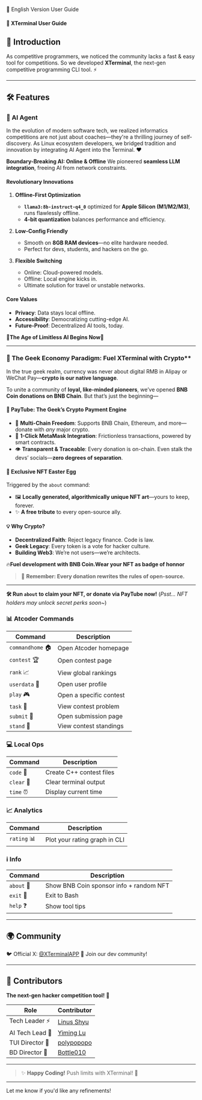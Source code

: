 🌟 English Version User Guide

#### 🚀 XTerminal User Guide

## 🌟 Introduction
As competitive programmers, we noticed the community lacks a fast & easy tool for competitions. So we developed **XTerminal**, the next-gen competitive programming CLI tool. ⚡

---

## 🛠️ Features

### 🤖 AI Agent
In the evolution of modern software tech, we realized informatics competitions are not just about coaches—they're a thrilling journey of self-discovery. As Linux ecosystem developers, we bridged tradition and innovation by integrating AI Agent into the Terminal. ❤️

**Boundary-Breaking AI: Online & Offline**
We pioneered **seamless LLM integration**, freeing AI from network constraints.

#### **Revolutionary Innovations**
1. **Offline-First Optimization**
   - **`llama3:8b-instruct-q4_0`** optimized for **Apple Silicon (M1/M2/M3)**, runs flawlessly offline.
   - **4-bit quantization** balances performance and efficiency.

2. **Low-Config Friendly**
   - Smooth on **8GB RAM devices**—no elite hardware needed.
   - Perfect for devs, students, and hackers on the go.

3. **Flexible Switching**
   - Online: Cloud-powered models.
   - Offline: Local engine kicks in.
   - Ultimate solution for travel or unstable networks.

#### **Core Values**
- **Privacy**: Data stays local offline.
- **Accessibility**: Democratizing cutting-edge AI.
- **Future-Proof**: Decentralized AI tools, today.

🤖**The Age of Limitless AI Begins Now**🤖

---

### 🚀 The Geek Economy Paradigm: Fuel XTerminal with Crypto**

In the true geek realm, currency was never about digital RMB in Alipay or WeChat Pay—**crypto is our native language**.

To unite a community of **loyal, like-minded pioneers**, we’ve opened **BNB Coin donations on BNB Chain**. But that’s just the beginning—

#### **🔗 PayTube: The Geek’s Crypto Payment Engine**
- 🌉 **Multi-Chain Freedom**: Supports BNB Chain, Ethereum, and more—donate with *any* major crypto.
- 🦊 **1-Click MetaMask Integration**: Frictionless transactions, powered by smart contracts.
- 👁️ **Transparent & Traceable**: Every donation is on-chain. Even stalk the devs’ socials—**zero degrees of separation**.

#### **🎁 Exclusive NFT Easter Egg**
Triggered by the `about` command:
- 🖼️ **Locally generated, algorithmically unique NFT art**—yours to keep, forever.
- ✨ **A free tribute** to every open-source ally.

#### **💡 Why Crypto?**
- **Decentralized Faith**: Reject legacy finance. Code is law.
- **Geek Legacy**: Every token is a vote for hacker culture.
- **Building Web3**: We’re not users—we’re architects.

🔥**Fuel development with BNB Coin.Wear your NFT as badge of honnor**
> 🤖 **Remember: Every donation rewrites the rules of open-source.**

---
**🛠️ Run `about` to claim your NFT, or donate via PayTube now!**
(*Psst... NFT holders may unlock secret perks soon~*)

### 📊 Atcoder Commands
| Command       | Description                     |
|--------------|--------------------------------|
| `commandhome` 🏠 | Open Atcoder homepage          |
| `contest` 🏆 | Open contest page              |
| `rank` 📈    | View global rankings           |
| `userdata` 👤 | Open user profile              |
| `play` 🎮    | Open a specific contest       |
| `task` 📝    | View contest problem           |
| `submit` 🚀  | Open submission page           |
| `stand` 🏅   | View contest standings         |

### 💻 Local Ops
| Command  | Description                     |
|----------|--------------------------------|
| `code` 📂 | Create C++ contest files       |
| `clear` 🧹 | Clear terminal output          |
| `time` ⏰ | Display current time           |

### 📈 Analytics
| Command  | Description                     |
|----------|--------------------------------|
| `rating` 📊 | Plot your rating graph in CLI  |

### ℹ️ Info
| Command  | Description                     |
|----------|--------------------------------|
| `about` 💖 | Show BNB Coin sponsor info + random NFT |
| `exit` 🚪 | Exit to Bash                   |
| `help` ❓ | Show tool tips                 |

---

## 🌍 Community
🐦 Official X: [@XTerminalAPP](https://x.com/XTerminalApp)
💬 Join our dev community!

---

## 👥 Contributors
**The next-gen hacker competition tool!** 👾

| Role               | Contributor                  |
|--------------------|------------------------------|
| Tech Leader ⚡     | [Linus Shyu](https://github.com/Linus-Shyu) |
| AI Tech Lead 🤖    | [Yiming Lu](https://github.com/aaravlu)     |
| TUI Director 🎨    | [polypopopo](https://github.com/polypopopo) |
| BD Director 🤝     | [Bottle010](https://github.com/bottle010)   |

---

> ✨ **Happy Coding!** Push limits with XTerminal! 🚀

---

Let me know if you'd like any refinements!
